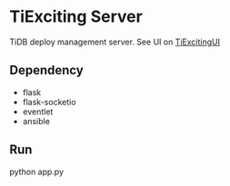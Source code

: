 # TiExciting Server

TiDB deploy management server. See UI on [TiExcitingUI](https://github.com/breeswish/TiExcitingUI)

## Dependency

- flask
- flask-socketio
- eventlet
- ansible

## Run

python app.py
